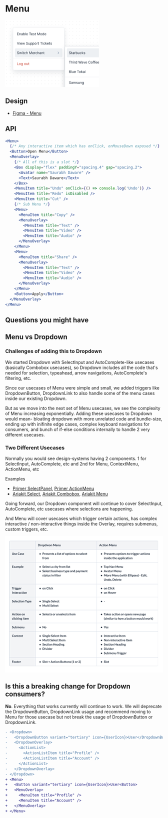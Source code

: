 # Menu

<img alt="Menu Overview Image" src="overview.png" width="300px" />

## Design

- [Figma - Menu](https://www.figma.com/design/jubmQL9Z8V7881ayUD95ps/Blade-DSL?node-id=90082-41948&m=dev)

## API

```jsx
<Menu>
  {/* Any interactive item which has onClick, onMouseDown exposed */}
  <Button>Open Menu</Button>
  <MenuOverlay>
    {/* All of this is a slot */}
    <Box display="flex" paddingY="spacing.4" gap="spacing.2">
      <Avatar name="Saurabh Daware" />
      <Text>Saurabh Daware</Text>
    </Box>
    <MenuItem title="Undo" onClick={() => console.log('Undo')} />
    <MenuItem title="Redo" isDisabled />
    <MenuItem title="Cut" />
    {/* Sub Menu */}
    <Menu>
      <MenuItem title="Copy" />
      <MenuOverlay>
        <MenuItem title="Text" />
        <MenuItem title="Video" />
        <MenuItem title="Audio" />
      </MenuOverlay>
    </Menu>
    <Menu>
      <MenuItem title="Share" />
      <MenuOverlay>
        <MenuItem title="Text" />
        <MenuItem title="Video" />
        <MenuItem title="Audio" />
      </MenuOverlay>
    </Menu>
    <Button>Apply</Button>
  </MenuOverlay>
</Menu>
```

## Questions you might have

## Menu vs Dropdown

### Challenges of adding this to Dropdown

We started Dropdown with SelectInput and AutoComplete-like usecases (basically Combobox usecases), so Dropdown includes all the code that's needed for selection, typeahead, arrow navigations, AutoComplete's filtering, etc.

Since our usecases of Menu were simple and small, we added triggers like DropdownButton, DropdownLink to also handle some of the menu cases inside our existing Dropdown.

But as we move into the next set of Menu usecases, we see the complexity of Menu increasing exponentially. Adding these usecases to Dropdown would mean- bloating dropdown with more unrelated code and bundle-size, ending up with inifinite edge cases, complex keyboard navigations for consumers, and bunch of if-else conditions internally to handle 2 very different usecases.

### Two Different Usecases

Normally you would see design-systems having 2 components. 1 for SelectInput, AutoComplete, etc and 2nd for Menu, ContextMenu, ActionMenu, etc

Examples

- [Primer SelectPanel](https://primer.style/components/selectpanel/react/alpha), [Primer ActionMenu](https://primer.style/components/action-menu/react/beta)
- [Ariakit Select](https://ariakit.org/components/select), [Ariakit Combobox](https://ariakit.org/components/combobox), [Ariakit Menu](https://ariakit.org/components/menu)

Going forward, our Dropdown component will continue to cover SelectInput, AutoComplete, etc usecases where selections are happening.

And Menu will cover usecases which trigger certain actions, has complex interactive / non-interactive things inside the Overlay, requires submenus, custom triggers, etc.

![alt text](dropdown-menu-table.png)

## Is this a breaking change for Dropdown consumers?

**No**. Everything that works currently will continue to work. We will deprecate the DropdownButton, DropdownLink usage and recommend moving to Menu for those usecase but not break the usage of DropdownButton or DropdownLink.

```diff
- <Dropdown>
-   <DropdownButton variant="tertiary" icon={UserIcon}>User</DropdownButton>
-   <DropdownOverlay>
-     <ActionList>
-       <ActionListItem title="Profile" />
-       <ActionListItem title="Account" />
-     </ActionList>
-   </DropdownOverlay>
- </Dropdown>
+ <Menu>
+   <Button variant="tertiary" icon={UserIcon}>User<Button>
+   <MenuOverlay>
+     <MenuItem title="Profile" />
+     <MenuItem title="Account" />
+   </MenuOverlay>
+ </Menu>
```
